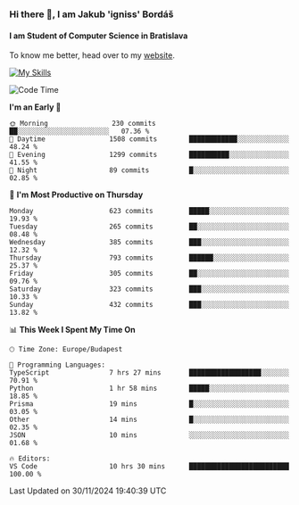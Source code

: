 ### Hi there 👋, I am Jakub 'igniss' Bordáš

#### I am Student of Computer Science in Bratislava
To know me better, head over to my [website](https://bordas.sk).

[![My Skills](https://skillicons.dev/icons?i=js,html,css,figma,svelte,java,kotlin,python,postgresql,typescript,nest,nodejs)](https://bordas.sk)


<!--START_SECTION:waka-->
![Code Time](http://img.shields.io/badge/Code%20Time-1%2C603%20hrs%2028%20mins-blue)

**I'm an Early 🐤** 

```text
🌞 Morning                230 commits         ██░░░░░░░░░░░░░░░░░░░░░░░   07.36 % 
🌆 Daytime                1508 commits        ████████████░░░░░░░░░░░░░   48.24 % 
🌃 Evening                1299 commits        ██████████░░░░░░░░░░░░░░░   41.55 % 
🌙 Night                  89 commits          █░░░░░░░░░░░░░░░░░░░░░░░░   02.85 % 
```
📅 **I'm Most Productive on Thursday** 

```text
Monday                   623 commits         █████░░░░░░░░░░░░░░░░░░░░   19.93 % 
Tuesday                  265 commits         ██░░░░░░░░░░░░░░░░░░░░░░░   08.48 % 
Wednesday                385 commits         ███░░░░░░░░░░░░░░░░░░░░░░   12.32 % 
Thursday                 793 commits         ██████░░░░░░░░░░░░░░░░░░░   25.37 % 
Friday                   305 commits         ██░░░░░░░░░░░░░░░░░░░░░░░   09.76 % 
Saturday                 323 commits         ███░░░░░░░░░░░░░░░░░░░░░░   10.33 % 
Sunday                   432 commits         ███░░░░░░░░░░░░░░░░░░░░░░   13.82 % 
```


📊 **This Week I Spent My Time On** 

```text
🕑︎ Time Zone: Europe/Budapest

💬 Programming Languages: 
TypeScript               7 hrs 27 mins       ██████████████████░░░░░░░   70.91 % 
Python                   1 hr 58 mins        █████░░░░░░░░░░░░░░░░░░░░   18.85 % 
Prisma                   19 mins             █░░░░░░░░░░░░░░░░░░░░░░░░   03.05 % 
Other                    14 mins             █░░░░░░░░░░░░░░░░░░░░░░░░   02.35 % 
JSON                     10 mins             ░░░░░░░░░░░░░░░░░░░░░░░░░   01.68 % 

🔥 Editors: 
VS Code                  10 hrs 30 mins      █████████████████████████   100.00 % 
```


 Last Updated on 30/11/2024 19:40:39 UTC
<!--END_SECTION:waka-->

